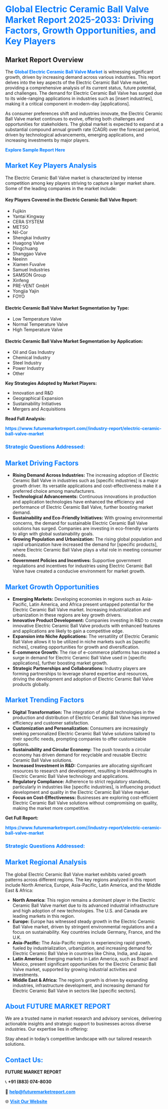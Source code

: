 <h1 style="color: #007BFF;">Global Electric Ceramic Ball Valve Market Report 2025-2033: Driving Factors, Growth Opportunities, and Key Players</h1>

<section id="overview">
<h2>Market Report Overview</h2>
<p>The <a href="https://www.futuremarketreport.com//industry-report/electric-ceramic-ball-valve-market" style="color: #007BFF; text-decoration: none;"><strong>Global Electric Ceramic Ball Valve Market</strong></a> is witnessing significant growth, driven by increasing demand across various industries. This report delves into the key aspects of the Electric Ceramic Ball Valve market, providing a comprehensive analysis of its current status, future potential, and challenges. The demand for Electric Ceramic Ball Valve has surged due to its wide-ranging applications in industries such as [insert industries], making it a critical component in modern-day [applications].</p>
<p>As consumer preferences shift and industries innovate, the Electric Ceramic Ball Valve market continues to evolve, offering both challenges and opportunities for stakeholders. The global market is expected to expand at a substantial compound annual growth rate (CAGR) over the forecast period, driven by technological advancements, emerging applications, and increasing investments by major players.</p>
</section>

<section id="overview">
<p><a href="https://www.futuremarketreport.com//request-sample/reportId=50544" style="color: #007BFF; text-decoration: none;"><strong>Explore Sample Report Here</strong></a></p>
</section>

<section id="key-players">
<h2 style="color: #007BFF;">Market Key Players Analysis</h2>
<p>The Electric Ceramic Ball Valve market is characterized by intense competition among key players striving to capture a larger market share. Some of the leading companies in the market include:</p>
<h4>Key Players Covered in the Electric Ceramic Ball Valve Report:</h4>
<ul><li>Fujikin</li><li>Yantai Kingway</li><li>CERA SYSTEM</li><li>METSO</li><li>Nil-Cor</li><li>Shengkai Industry</li><li>Huagong Valve</li><li>Dingchuang</li><li>Shanggao Valve</li><li>Neeinn</li><li>Xiamen Fuvalve</li><li>Samuel Industries</li><li>SAMSON Group</li><li>Xinfeng</li><li>PRE-VENT GmbH</li><li>Yongjia Yajin</li><li>FOYO</li></ul>
<h4>Electric Ceramic Ball Valve Market Segmentation by Type:</h4>
<ul><li>Low Temperature Valve</li><li>Normal Temperature Valve</li><li>High Temperature Valve</li></ul>

<h4>Electric Ceramic Ball Valve Market Segmentation by Application:</h4>
<ul><li>Oil and Gas Industry</li><li>Chemical Industry</li><li>Steel Industry</li><li>Power Industry</li><li>Other</li></ul>
<p><strong>Key Strategies Adopted by Market Players:</strong></p>
<ul>
<li>Innovation and R&D</li>
<li>Geographical Expansion</li>
<li>Sustainability Initiatives</li>
<li>Mergers and Acquisitions</li>
</ul>
</section>

<section>
<p><strong>Read Full Analysis: </strong></p><a href="https://www.futuremarketreport.com//industry-report/electric-ceramic-ball-valve-market" style="color: #007BFF; text-decoration: none;"><strong>https://www.futuremarketreport.com//industry-report/electric-ceramic-ball-valve-market</strong></a>
<h3 style="color: #007BFF;">Strategic Questions Addressed:</h3>
</section>

<section id="driving-factors">
<h2 style="color: #007BFF;">Market Driving Factors</h2>
<ul>
<li><strong>Rising Demand Across Industries:</strong> The increasing adoption of Electric Ceramic Ball Valve in industries such as [specific industries] is a major growth driver. Its versatile applications and cost-effectiveness make it a preferred choice among manufacturers.</li>
<li><strong>Technological Advancements:</strong> Continuous innovations in production and application technologies have enhanced the efficiency and performance of Electric Ceramic Ball Valve, further boosting market demand.</li>
<li><strong>Sustainability and Eco-Friendly Initiatives:</strong> With growing environmental concerns, the demand for sustainable Electric Ceramic Ball Valve solutions has surged. Companies are investing in eco-friendly variants to align with global sustainability goals.</li>
<li><strong>Growing Population and Urbanization:</strong> The rising global population and rapid urbanization have increased the demand for [specific products], where Electric Ceramic Ball Valve plays a vital role in meeting consumer needs.</li>
<li><strong>Government Policies and Incentives:</strong> Supportive government regulations and incentives for industries using Electric Ceramic Ball Valve have created a conducive environment for market growth.</li>
</ul>
</section>

<section id="growth-opportunities">
<h2 style="color: #007BFF;">Market Growth Opportunities</h2>
<ul>
<li><strong>Emerging Markets:</strong> Developing economies in regions such as Asia-Pacific, Latin America, and Africa present untapped potential for the Electric Ceramic Ball Valve market. Increasing industrialization and urbanization in these regions are key growth drivers.</li>
<li><strong>Innovative Product Development:</strong> Companies investing in R&D to create innovative Electric Ceramic Ball Valve products with enhanced features and applications are likely to gain a competitive edge.</li>
<li><strong>Expansion into Niche Applications:</strong> The versatility of Electric Ceramic Ball Valve allows it to be utilized in niche markets such as [specific niches], creating opportunities for growth and diversification.</li>
<li><strong>E-commerce Growth:</strong> The rise of e-commerce platforms has created a surge in demand for Electric Ceramic Ball Valve used in [specific applications], further boosting market growth.</li>
<li><strong>Strategic Partnerships and Collaborations:</strong> Industry players are forming partnerships to leverage shared expertise and resources, driving the development and adoption of Electric Ceramic Ball Valve products globally.</li>
</ul>
</section>

<section id="trending-factors">
<h2 style="color: #007BFF;">Market Trending Factors</h2>
<ul>
<li><strong>Digital Transformation:</strong> The integration of digital technologies in the production and distribution of Electric Ceramic Ball Valve has improved efficiency and customer satisfaction.</li>
<li><strong>Customization and Personalization:</strong> Consumers are increasingly seeking personalized Electric Ceramic Ball Valve solutions tailored to their specific needs, prompting companies to offer customizable options.</li>
<li><strong>Sustainability and Circular Economy:</strong> The push towards a circular economy has driven demand for recyclable and reusable Electric Ceramic Ball Valve solutions.</li>
<li><strong>Increased Investment in R&D:</strong> Companies are allocating significant resources to research and development, resulting in breakthroughs in Electric Ceramic Ball Valve technology and applications.</li>
<li><strong>Regulatory Compliance:</strong> Adherence to strict regulatory standards, particularly in industries like [specific industries], is influencing product development and quality in the Electric Ceramic Ball Valve market.</li>
<li><strong>Focus on Cost-Effectiveness:</strong> Businesses are exploring cost-efficient Electric Ceramic Ball Valve solutions without compromising on quality, making the market more competitive.</li>
</ul>
</section>

<section>
<p><strong>Get Full Report: </strong></p><a href="https://www.futuremarketreport.com//industry-report/electric-ceramic-ball-valve-market" style="color: #007BFF; text-decoration: none;"><strong>https://www.futuremarketreport.com//industry-report/electric-ceramic-ball-valve-market</strong></a>
<h3 style="color: #007BFF;">Strategic Questions Addressed:</h3>
</section>


<section id="regional-analysis">
<h2 style="color: #007BFF;">Market Regional Analysis</h2>
<p>The global Electric Ceramic Ball Valve market exhibits varied growth patterns across different regions. The key regions analyzed in this report include North America, Europe, Asia-Pacific, Latin America, and the Middle East & Africa:</p>
<ul>
<li><strong>North America:</strong> This region remains a dominant player in the Electric Ceramic Ball Valve market due to its advanced industrial infrastructure and high adoption of new technologies. The U.S. and Canada are leading markets in this region.</li>
<li><strong>Europe:</strong> Europe has witnessed steady growth in the Electric Ceramic Ball Valve market, driven by stringent environmental regulations and a focus on sustainability. Key countries include Germany, France, and the U.K.</li>
<li><strong>Asia-Pacific:</strong> The Asia-Pacific region is experiencing rapid growth, fueled by industrialization, urbanization, and increasing demand for Electric Ceramic Ball Valve in countries like China, India, and Japan.</li>
<li><strong>Latin America:</strong> Emerging markets in Latin America, such as Brazil and Mexico, present significant opportunities for the Electric Ceramic Ball Valve market, supported by growing industrial activities and investments.</li>
<li><strong>Middle East & Africa:</strong> The region’s growth is driven by expanding industries, infrastructure development, and increasing demand for Electric Ceramic Ball Valve in sectors like [specific sectors].</li>
</ul>
</section>

<footer>
<h2 style="color: #007BFF;">About FUTURE MARKET REPORT</h2>
<p>We are a trusted name in market research and advisory services, delivering actionable insights and strategic support to businesses across diverse industries. Our expertise lies in offering:</p>

<p>Stay ahead in today’s competitive landscape with our tailored research solutions.</p>

<h2 style="color: #007BFF;">Contact Us:</h2>
<p><strong>FUTURE MARKET REPORT</strong></p>
<p>📞 <strong>+91 (883) 074-8030</strong></p>
<p>📧 <strong><a href="mailto:help@futuremarketreport.com" style="color: #007BFF;">help@futuremarketreport.com</a></strong></p>
<p>🌐 <strong><a href="https://www.futuremarketreport.com/" style="color: #007BFF;">Visit Our Website</a></strong></p>
</footer>